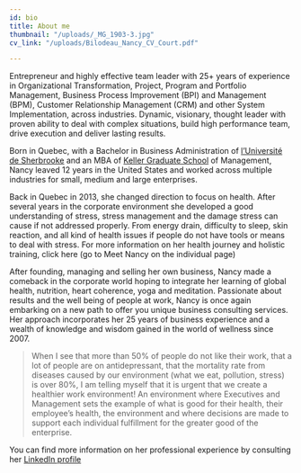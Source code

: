 ```yaml
---
id: bio
title: About me
thumbnail: "/uploads/_MG_1903-3.jpg"
cv_link: "/uploads/Bilodeau_Nancy_CV_Court.pdf"

---
```

Entrepreneur and highly effective team leader with 25+ years of experience in Organizational Transformation, Project, Program and Portfolio Management, Business Process Improvement (BPI) and Management (BPM), Customer Relationship Management (CRM) and other System Implementation, across industries. Dynamic, visionary, thought leader with proven ability to deal with complex situations, build high performance team, drive execution and deliver lasting results.

Born in Quebec, with a Bachelor in Business Administration of [l’Université de Sherbrooke](https://www.usherbrooke.ca/) and an MBA of [Keller Graduate School](https://www.keller.edu/) of Management, Nancy leaved 12 years in the United States and worked across multiple industries for small, medium and large enterprises.

Back in Quebec in 2013, she changed direction to focus on health. After several years in the corporate environment she developed a good understanding of stress, stress management and the damage stress can cause if not addressed properly. From energy drain, difficulty to sleep, skin reaction, and all kind of health issues if people do not have tools or means to deal with stress. For more information on her health journey and holistic training, click here (go to Meet Nancy on the individual page)

After founding, managing and selling her own business, Nancy made a comeback in the corporate world hoping to integrate her learning of global health, nutrition, heart coherence, yoga and meditation. Passionate about results and the well being of people at work, Nancy is once again embarking on a new path to offer you unique business consulting services. Her approach incorporates her 25 years of business experience and a wealth of knowledge and wisdom gained in the world of wellness since 2007.

> When I see that more than 50% of people do not like their work, that a lot of people are on antidepressant, that the mortality rate from diseases caused by our environment (what we eat, pollution, stress) is over 80%, I am telling myself that it is urgent that we create a healthier work environment! An environment where Executives and Management sets the example of what is good for their health, their employee’s health, the environment and where decisions are made to support each individual fulfillment for the greater good of the enterprise.

You can find more information on her professional experience by consulting her [LinkedIn profile](https://ca.linkedin.com/in/nancybilodeau)